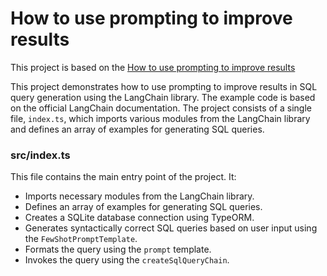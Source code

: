 # How to use prompting to improve results

This project is based on the [How to use prompting to improve results](https://js.langchain.com/docs/how_to/sql_prompting/)

This project demonstrates how to use prompting to improve results in SQL query generation using the LangChain library. The example code is based on the official LangChain documentation. The project consists of a single file, `index.ts`, which imports various modules from the LangChain library and defines an array of examples for generating SQL queries.

### src/index.ts

This file contains the main entry point of the project. It:

- Imports necessary modules from the LangChain library.
- Defines an array of examples for generating SQL queries.
- Creates a SQLite database connection using TypeORM.
- Generates syntactically correct SQL queries based on user input using the `FewShotPromptTemplate`.
- Formats the query using the `prompt` template.
- Invokes the query using the `createSqlQueryChain`.
